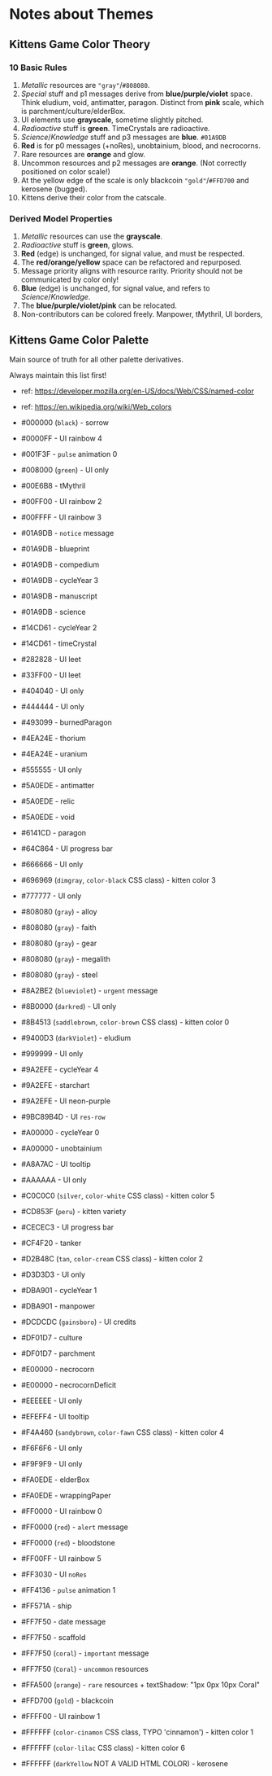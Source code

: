 # Notes about Themes

## Kittens Game Color Theory

### 10 Basic Rules

1. _Metallic_ resources are `"gray"`/`#808080`.
1. _Special_ stuff and p1 messages derive from **blue/purple/violet** space. Think eludium, void, antimatter, paragon.
   Distinct from **pink** scale, which is parchment/culture/elderBox.
1. UI elements use **grayscale**, sometime slightly pitched.
1. _Radioactive_ stuff is **green**. TimeCrystals are radioactive.
1. _Science_/_Knowledge_ stuff and p3 messages are **blue**. `#01A9DB`
1. **Red** is for p0 messages (+noRes), unobtainium, blood, and necrocorns.
1. Rare resources are **orange** and glow.
1. Uncommon resources and p2 messages are **orange**. (Not correctly positioned on color scale!)
1. At the yellow edge of the scale is only blackcoin `"gold"`/`#FFD700` and kerosene (bugged).
1. Kittens derive their color from the catscale.

### Derived Model Properties

1. _Metallic_ resources can use the **grayscale**.
1. _Radioactive_ stuff is **green**, glows.
1. **Red** (edge) is unchanged, for signal value, and must be respected.
1. The **red/orange/yellow** space can be refactored and repurposed.
1. Message priority aligns with resource rarity. Priority should not be communicated by color only!
1. **Blue** (edge) is unchanged, for signal value, and refers to _Science_/_Knowledge_.
1. The **blue/purple/violet/pink** can be relocated.
1. Non-contributors can be colored freely. Manpower, tMythril, UI borders, 

## Kittens Game Color Palette

Main source of truth for all other palette derivatives.

Always maintain this list first!

- ref: <https://developer.mozilla.org/en-US/docs/Web/CSS/named-color>
- ref: <https://en.wikipedia.org/wiki/Web_colors>

- #000000 (`black`) - sorrow
- #0000FF - UI rainbow 4
- #001F3F - `pulse` animation 0
- #008000 (`green`) - UI only
- #00E6B8 - tMythril
- #00FF00 - UI rainbow 2
- #00FFFF - UI rainbow 3
- #01A9DB - `notice` message
- #01A9DB - blueprint
- #01A9DB - compedium
- #01A9DB - cycleYear 3
- #01A9DB - manuscript
- #01A9DB - science
- #14CD61 - cycleYear 2
- #14CD61 - timeCrystal
- #282828 - UI leet
- #33FF00 - UI leet
- #404040 - UI only
- #444444 - UI only
- #493099 - burnedParagon
- #4EA24E - thorium
- #4EA24E - uranium
- #555555 - UI only
- #5A0EDE - antimatter
- #5A0EDE - relic
- #5A0EDE - void
- #6141CD - paragon
- #64C864 - UI progress bar
- #666666 - UI only
- #696969 (`dimgray`, `color-black` CSS class) - kitten color 3
- #777777 - UI only
- #808080 (`gray`) - alloy
- #808080 (`gray`) - faith
- #808080 (`gray`) - gear
- #808080 (`gray`) - megalith
- #808080 (`gray`) - steel
- #8A2BE2 (`blueviolet`) - `urgent` message
- #8B0000 (`darkred`) - UI only
- #8B4513 (`saddlebrown`, `color-brown` CSS class) - kitten color 0
- #9400D3 (`darkViolet`) - eludium
- #999999 - UI only
- #9A2EFE - cycleYear 4
- #9A2EFE - starchart
- #9A2EFE - UI neon-purple
- #9BC89B4D - UI `res-row`
- #A00000 - cycleYear 0
- #A00000 - unobtainium
- #A8A7AC - UI tooltip
- #AAAAAA - UI only
- #C0C0C0 (`silver`, `color-white` CSS class) - kitten color 5
- #CD853F (`peru`) - kitten variety
- #CECEC3 - UI progress bar
- #CF4F20 - tanker
- #D2B48C (`tan`, `color-cream` CSS class) - kitten color 2
- #D3D3D3 - UI only
- #DBA901 - cycleYear 1
- #DBA901 - manpower
- #DCDCDC (`gainsboro`) - UI credits
- #DF01D7 - culture
- #DF01D7 - parchment
- #E00000 - necrocorn
- #E00000 - necrocornDeficit
- #EEEEEE - UI only
- #EFEFF4 - UI tooltip
- #F4A460 (`sandybrown`, `color-fawn` CSS class) - kitten color 4
- #F6F6F6 - UI only
- #F9F9F9 - UI only
- #FA0EDE - elderBox
- #FA0EDE - wrappingPaper
- #FF0000 - UI rainbow 0
- #FF0000 (`red`) - `alert` message
- #FF0000 (`red`) - bloodstone
- #FF00FF - UI rainbow 5
- #FF3030 - UI `noRes`
- #FF4136 - `pulse` animation 1
- #FF571A - ship
- #FF7F50 - date message
- #FF7F50 - scaffold
- #FF7F50 (`coral`) - `important` message
- #FF7F50 (`Coral`) - `uncommon` resources
- #FFA500 (`orange`) - `rare` resources + textShadow: "1px 0px 10px Coral"
- #FFD700 (`gold`) - blackcoin
- #FFFF00 - UI rainbow 1
- #FFFFFF (`color-cinamon` CSS class, TYPO 'cinnamon') - kitten color 1
- #FFFFFF (`color-lilac` CSS class) - kitten color 6
- #FFFFFF (`darkYellow` NOT A VALID HTML COLOR) - kerosene